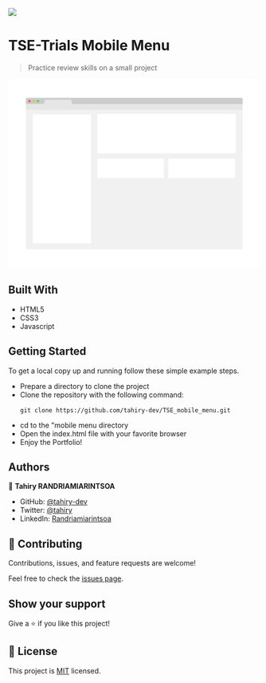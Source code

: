 ![](https://img.shields.io/badge/Microverse-blueviolet)

# TSE-Trials Mobile Menu

> Practice review skills on a small project

![screenshot](./app_screenshot.png)


## Built With

- HTML5
- CSS3
- Javascript


## Getting Started


To get a local copy up and running follow these simple example steps.
- Prepare a directory to clone the project
- Clone the repository with the following command:
  ```
  git clone https://github.com/tahiry-dev/TSE_mobile_menu.git
  ```
- cd to the "mobile menu directory
- Open the index.html file with your favorite browser
- Enjoy the Portfolio!

## Authors

👤 **Tahiry RANDRIAMIARINTSOA**

- GitHub: [@tahiry-dev](https://github.com/tahiry-dev)
- Twitter: [@tahiry](https://twitter.com/Tahiry94825074)
- LinkedIn: [Randriamiarintsoa](https://www.linkedin.com/in/tahiry-randriamiarintsoa/)

## 🤝 Contributing

Contributions, issues, and feature requests are welcome!

Feel free to check the [issues page](https://github.com/tahiry-dev/TSE_mobile_menu/issues).

## Show your support

Give a ⭐️ if you like this project!

## 📝 License

This project is [MIT](https://en.wikipedia.org/wiki/MIT_License) licensed.
